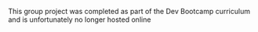 This group project was completed as part of the Dev Bootcamp curriculum and is unfortunately no longer hosted online
